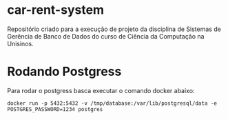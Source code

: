 # car-rent-system
Repositório criado para a execução de projeto da disciplina de Sistemas de Gerência de Banco de Dados do curso de Ciência da Computação na Unisinos.


# Rodando Postgress
Para rodar o postgress basca executar o comando docker abaixo:
```
docker run -p 5432:5432 -v /tmp/database:/var/lib/postgresql/data -e POSTGRES_PASSWORD=1234 postgres
```
